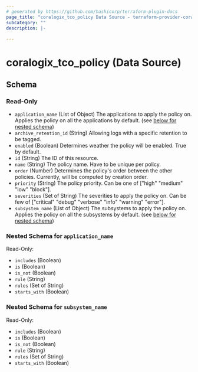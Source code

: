 ```yaml
---
# generated by https://github.com/hashicorp/terraform-plugin-docs
page_title: "coralogix_tco_policy Data Source - terraform-provider-coralogix"
subcategory: ""
description: |-
  
---
```


# coralogix_tco_policy (Data Source)





<!-- schema generated by tfplugindocs -->
## Schema

### Read-Only

- `application_name` (List of Object) The applications to apply the policy on. Applies the policy on all the applications by default. (see [below for nested schema](#nestedatt--application_name))
- `archive_retention_id` (String) Allowing logs with a specific retention to be tagged.
- `enabled` (Boolean) Determines weather the policy will be enabled. True by default.
- `id` (String) The ID of this resource.
- `name` (String) The policy name. Have to be unique per policy.
- `order` (Number) Determines the policy's order between the other policies. Currently, will be computed by creation order.
- `priority` (String) The policy priority. Can be one of ["high" "medium" "low" "block"].
- `severities` (Set of String) The severities to apply the policy on. Can be few of ["critical" "debug" "verbose" "info" "warning" "error"].
- `subsystem_name` (List of Object) The subsystems to apply the policy on. Applies the policy on all the subsystems by default. (see [below for nested schema](#nestedatt--subsystem_name))

<a id="nestedatt--application_name"></a>
### Nested Schema for `application_name`

Read-Only:

- `includes` (Boolean)
- `is` (Boolean)
- `is_not` (Boolean)
- `rule` (String)
- `rules` (Set of String)
- `starts_with` (Boolean)


<a id="nestedatt--subsystem_name"></a>
### Nested Schema for `subsystem_name`

Read-Only:

- `includes` (Boolean)
- `is` (Boolean)
- `is_not` (Boolean)
- `rule` (String)
- `rules` (Set of String)
- `starts_with` (Boolean)


